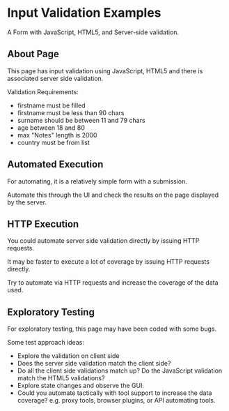 # Input Validation Examples

<div class="explanation">
        <p>A Form with JavaScript, HTML5, and Server-side validation.
        </p>
</div>

## About Page

This page has input validation using JavaScript, HTML5 and there is associated server side validation.

Validation Requirements:

- firstname must be filled
- firstname must be less than 90 chars
- surname should be between 11 and 79 chars  
- age between 18 and 80
- max "Notes" length is 2000
- country must be from list

## Automated Execution

For automating, it is a relatively simple form with a submission.

Automate this through the UI and check the results on the page displayed by the server.

## HTTP Execution

You could automate server side validation directly by issuing HTTP requests.

It may be faster to execute a lot of coverage by issuing HTTP requests directly.

Try to automate via HTTP requests and increase the coverage of the data used.

## Exploratory Testing

For exploratory testing, this page may have been coded with some bugs.

Some test approach ideas:

- Explore the validation on client side
- Does the server side validation match the client side?
- Do all the client side validations match up? Do the JavaScript validation match the HTML5 validations?
- Explore state changes and observe the GUI.  
- Could you automate tactically with tool support to increase the data coverage? e.g. proxy tools, browser plugins, or API automating tools. 